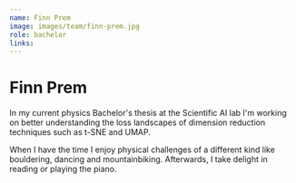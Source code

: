 ```yaml
---
name: Finn Prem
image: images/team/finn-prem.jpg
role: bachelor
links:
---
```


# Finn Prem

In my current physics Bachelor's thesis at the Scientific AI lab I'm working on better understanding the loss landscapes of dimension reduction techniques such as t-SNE and UMAP.

When I have the time I enjoy physical challenges of a different kind like bouldering, dancing and mountainbiking. Afterwards, I take delight in reading or playing the piano.